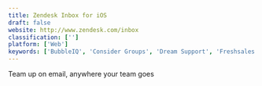 ```yaml
---
title: Zendesk Inbox for iOS
draft: false 
website: http://www.zendesk.com/inbox
classification: ['']
platform: ['Web']
keywords: ['BubbleIQ', 'Consider Groups', 'Dream Support', 'Freshsales CRM', 'HelpScout', 'HiOperator', 'Inbox Grader by Freshworks', 'Inbox by Zendesk', 'Insightly', 'Kayako', 'Kayako Messenger', 'Loop Email', 'Notion', 'Pipedrive', 'Premium.Chat', 'Ringr', 'Service', 'Smartsupp', 'Zendesk Sell', 'Zoho CRM', 'Zoho Desk']
---
```

Team up on email, anywhere your team goes